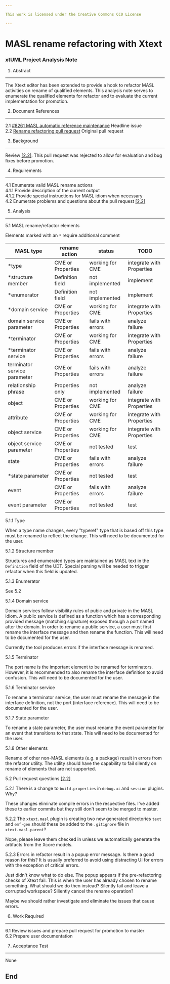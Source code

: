 ```yaml
---

This work is licensed under the Creative Commons CC0 License

---
```


# MASL rename refactoring with Xtext
### xtUML Project Analysis Note

1. Abstract
-----------
The Xtext editor has been extended to provide a hook to refactor MASL activities
on rename of qualified elements. This analysis note serves to enumerate the
qualified elements for refactor and to evaluate the current implementation for
promotion.

2. Document References
----------------------
<a id="2.1"></a>2.1 [#8261 MASL automatic reference maintenance](https://support.onefact.net/issues/8261) Headline issue  
<a id="2.2"></a>2.2 [Rename refactoring pull request](https://github.com/xtuml/bridgepoint/pull/300) Original pull request  

3. Background
-------------
Review [[2.2]](#2.2). This pull request was rejected to allow for evaluation and
bug fixes before promotion.

4. Requirements
---------------
4.1 Enumerate valid MASL rename actions  
4.1.1 Provide description of the current output  
4.1.2 Provide special instructions for MASL idiom when necessary  
4.2 Enumerate problems and questions about the pull request [[2.2]](#2.2)

5. Analysis
-----------

5.1 MASL rename/refactor elements

Elements marked with an `*` require additional comment

| **MASL type**                | **rename action** | **status**        | **TODO**                  |
|------------------------------|-------------------|-------------------|---------------------------|
| *type                        | CME or Properties | working for CME   | integrate with Properties |
| *structure member            | Definition field  | not implemented   | implement                 |
| *enumerator                  | Definition field  | not implemented   | implement                 |
| *domain service              | CME or Properties | working for CME   | integrate with Properties |
| domain service parameter     | CME or Properties | fails with errors | analyze failure           |
| *terminator                  | CME or Properties | working for CME   | integrate with Properties |
| *terminator service          | CME or Properties | fails with errors | analyze failure           |
| terminator service parameter | CME or Properties | fails with errors | analyze failure           |
| relationship phrase          | Properties only   | not implemented   | analyze failure           |
| object                       | CME or Properties | working for CME   | integrate with Properties |
| attribute                    | CME or Properties | working for CME   | integrate with Properties |
| object service               | CME or Properties | working for CME   | integrate with Properties |
| object service parameter     | CME or Properties | not tested        | test                      |
| state                        | CME or Properties | fails with errors | analyze failure           |
| *state parameter             | CME or Properties | not tested        | test                      |
| event                        | CME or Properties | fails with errors | analyze failure           |
| event parameter              | CME or Properties | not tested        | test                      |

5.1.1 Type

When a type name changes, every "typeref" type that is based off this type must
be renamed to reflect the change. This will need to be documented for the user.

5.1.2 Structure member

Structures and enumerated types are maintained as MASL text in the `Definition`
field of the UDT. Special parsing will be needed to trigger refactor when this
field is updated.

5.1.3 Enumerator

See 5.2

5.1.4 Domain service

Domain services follow visibility rules of pubic and private in the MASL idiom.
A public service is defined as a function which has a corresponding provided
message (matching signature) exposed through a port named after the domain. In
order to rename a public service, a user must first rename the interface message
and then rename the function. This will need to be documented for the user.

Currently the tool produces errors if the interface message is renamed.

5.1.5 Terminator

The port name is the important element to be renamed for terminators. However,
it is recommended to also rename the interface definition to avoid confusion.
This will need to be documented for the user.

5.1.6 Terminator service

To rename a terminator service, the user must rename the message in the
interface definition, not the port (interface reference). This will need to be
documented for the user.

5.1.7 State parameter

To rename a state parameter, the user must rename the event parameter for an
event that transitions to that state. This will need to be documented for the
user.

5.1.8 Other elements

Rename of other non-MASL elements (e.g. a package) result in errors from the
refactor utility. The utility should have the capability to fail silently on
rename of elements that are not supported.

5.2 Pull request questions [[2.2]](#2.2)

5.2.1 There is a change to `build.properties` in `debug.ui` and `session`
plugins. Why?

These changes eliminate compile errors in the respective files. I've added these
to earlier commits but they still don't seem to be merged to master.

5.2.2 The `xtext.masl` plugin is creating two new generated directories `text`
and `emf-gen` should these be added to the `.gitignore` file in
`xtext.masl.parent`?

Nope, please leave them checked in unless we automatically generate the artifacts
from the Xcore models.

5.2.3 Errors in refactor result in a popup error message. Is there a good reason
for this? It is usually preferred to avoid using distracting UI for errors with
the exception of critical errors.

Just didn't know what to do else. The popup appears if the pre-refactoring checks
of Xtext fail. This is when the user has already chosen to rename something. 
What should we do then instead? Silently fail and leave a corrupted workspace?
Siliently cancel the rename operation?

Maybe we should rather investigate and eliminate the issues that cause errors.


6. Work Required
----------------

6.1 Review issues and prepare pull request for promotion to master  
6.2 Prepare user documentation  

7. Acceptance Test
------------------
None

End
---


